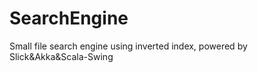 # SearchEngine
Small file search engine using inverted index, powered by Slick&amp;Akka&amp;Scala-Swing
